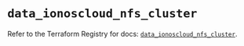 # `data_ionoscloud_nfs_cluster`

Refer to the Terraform Registry for docs: [`data_ionoscloud_nfs_cluster`](https://registry.terraform.io/providers/ionos-cloud/ionoscloud/6.7.1/docs/data-sources/nfs_cluster).
